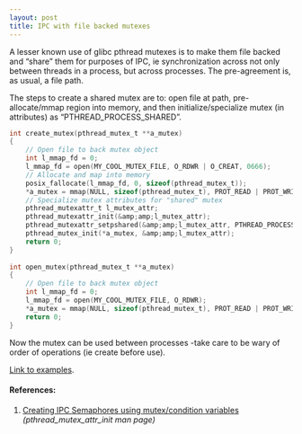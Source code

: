 ```yaml
---
layout: post
title: IPC with file backed mutexes
---
```


A lesser known use of glibc pthread mutexes is to make them file backed and “share” them for purposes of IPC, ie synchronization across not only between threads in a process, but across processes.  The pre-agreement is, as usual, a file path.

The steps to create a shared mutex are to: open file at path, pre-allocate/mmap region into memory, and then initialize/specialize mutex (in attributes) as “PTHREAD_PROCESS_SHARED”.

```c
int create_mutex(pthread_mutex_t **a_mutex)
{
    // Open file to back mutex object
    int l_mmap_fd = 0;
    l_mmap_fd = open(MY_COOL_MUTEX_FILE, O_RDWR | O_CREAT, 0666);
    // Allocate and map into memory
    posix_fallocate(l_mmap_fd, 0, sizeof(pthread_mutex_t));
    *a_mutex = mmap(NULL, sizeof(pthread_mutex_t), PROT_READ | PROT_WRITE, MAP_SHARED, l_mmap_fd, 0);
    // Specialize mutex attributes for "shared" mutex
    pthread_mutexattr_t l_mutex_attr;
    pthread_mutexattr_init(&amp;amp;l_mutex_attr);
    pthread_mutexattr_setpshared(&amp;amp;l_mutex_attr, PTHREAD_PROCESS_SHARED);
    pthread_mutex_init(*a_mutex, &amp;amp;l_mutex_attr);
    return 0;
}
 
int open_mutex(pthread_mutex_t **a_mutex)
{
    // Open file to back mutex object
    int l_mmap_fd = 0;
    l_mmap_fd = open(MY_COOL_MUTEX_FILE, O_RDWR);
    *a_mutex = mmap(NULL, sizeof(pthread_mutex_t), PROT_READ | PROT_WRITE, MAP_SHARED, l_mmap_fd, 0);
    return 0;
}
```

Now the mutex can be used between processes -take care to be wary of order of operations (ie create before use).

[Link to examples](https://github.com/tinselcity/experiments/tree/master/ipc_mutex).

#### References:

1. [Creating IPC Semaphores using mutex/condition variables](https://linux.die.net/man/3/pthread_mutexattr_init) _(pthread_mutex_attr_init man page)_
